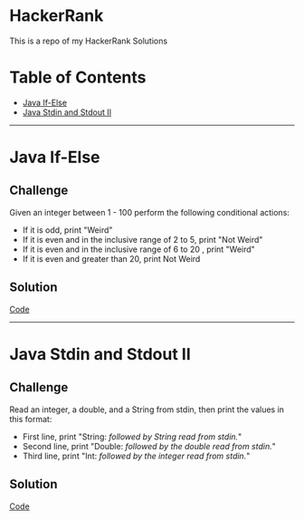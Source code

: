# HackerRank
This is a repo of my HackerRank Solutions

# Table of Contents
* [Java If-Else](#Java-If-Else)
* [Java Stdin and Stdout II](#Java-Stdin-and-Stdout-II)

--------------------
# Java If-Else
## Challenge
Given an integer between 1 - 100 perform the following conditional actions:
* If it is odd, print "Weird"
* If it is even and in the inclusive range of 2 to 5, print "Not Weird"
* If it is even and in the inclusive range of 6 to 20 , print "Weird"
* If it is even and greater than 20, print Not Weird

## Solution
[Code](javaIfElse.java)

---------------------
# Java Stdin and Stdout II
## Challenge
Read an integer, a double, and a String from stdin, then print the values in this format:
* First line, print "String: *followed by String read from stdin.*"
* Second line, print "Double: *followed by the double read from stdin.*"
* Third line, print "Int: *followed by the integer read from stdin.*"

## Solution
[Code](javaStdinStdoutII.java)
